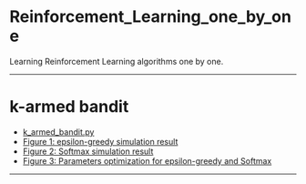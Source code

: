 # Reinforcement_Learning_one_by_one
Learning Reinforcement Learning algorithms one by one.

----

# k-armed bandit

- [k_armed_bandit.py](https://github.com/ChenDdon/Reinforcement_Learning_one_by_one/blob/master/k_armed_bandit/k_armed_bandit.py)
- [Figure 1: epsilon-greedy simulation result](https://raw.githubusercontent.com/ChenDdon/Reinforcement_Learning_one_by_one/master/k_armed_bandit/images/e_greedy_simulate.png)
- [Figure 2: Softmax simulation result](https://raw.githubusercontent.com/ChenDdon/Reinforcement_Learning_one_by_one/master/k_armed_bandit/images/softmax_simulate.png)
- [Figure 3: Parameters optimization for epsilon-greedy and Softmax](https://raw.githubusercontent.com/ChenDdon/Reinforcement_Learning_one_by_one/master/k_armed_bandit/images/softmax_simulate.png)

----
